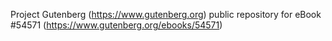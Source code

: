 Project Gutenberg (https://www.gutenberg.org) public repository for
eBook #54571 (https://www.gutenberg.org/ebooks/54571)

